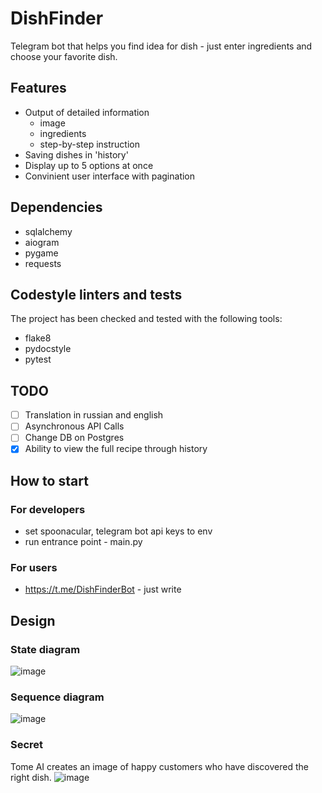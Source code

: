 # DishFinder

Telegram bot that helps you find idea for dish - just enter ingredients and choose your favorite dish.
## Features

- Output of detailed information
	- image
	- ingredients
	- step-by-step instruction
- Saving dishes in 'history'
- Display up to 5 options at once
- Convinient user interface with pagination 
## Dependencies

- sqlalchemy 
- aiogram
- pygame
- requests
## Codestyle linters and tests 

The project has been checked and tested with the following tools:
- flake8
- pydocstyle
- pytest

## TODO

- [ ] Translation in russian and english
- [ ] Asynchronous API Calls
- [ ] Change DB on Postgres
- [X] Ability to view the full recipe through history

## How to start

### For developers
- set spoonacular, telegram bot api keys to env
- run entrance point - main.py
### For users
- https://t.me/DishFinderBot - just write
## Design

### State diagram 
![image](https://user-images.githubusercontent.com/114457052/236517303-dd02980a-8d4c-4054-b493-38e1553991e0.png)

### Sequence diagram 
![image](https://user-images.githubusercontent.com/114457052/234188130-1be8a3c9-6520-47f7-941c-8012c794d22e.png)

### Secret
Tome AI creates an image of happy customers who have discovered the right dish.
![image](https://user-images.githubusercontent.com/114457052/234189745-d808c5be-43c3-4af1-a2ab-e9fb015bdd34.png)



